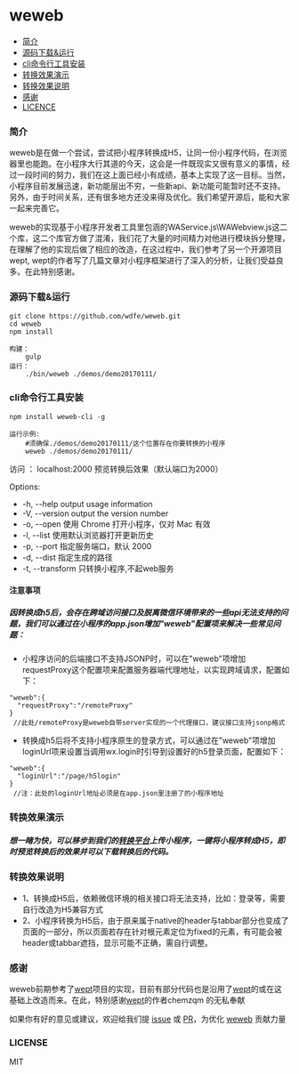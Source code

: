 # weweb

- [简介](###简介)
- [源码下载&运行](###源码下载&运行)
- [cli命令行工具安装](###cli命令行工具安装)
- [转换效果演示](###转换效果演示)
- [转换效果说明](###转换效果说明)
- [感谢](###感谢)
- [LICENCE](###LICENCE)


### 简介

weweb是在做一个尝试，尝试把小程序转换成H5，让同一份小程序代码，在浏览器里也能跑。在小程序大行其道的今天，这会是一件既现实又很有意义的事情，经过一段时间的努力，我们在这上面已经小有成绩，基本上实现了这一目标。当然，小程序目前发展迅速，新功能层出不穷，一些新api、新功能可能暂时还不支持。另外，由于时间关系，还有很多地方还没来得及优化。我们希望开源后，能和大家一起来完善它。

weweb的实现基于小程序开发者工具里包涵的WAService.js\WAWebview.js这二个库，这二个库官方做了混淆，我们花了大量的时间精力对他进行模块拆分整理，在理解了他的实现后做了相应的改造，在这过程中，我们参考了另一个开源项目wept, wept的作者写了几篇文章对小程序框架进行了深入的分析，让我们受益良多。在此特别感谢。



### 源码下载&运行
```
git clone https://github.com/wdfe/weweb.git
cd weweb
npm install

构建：
	gulp
运行：
	./bin/weweb ./demos/demo20170111/
```


### cli命令行工具安装

```
npm install weweb-cli -g

运行示例:
	#须确保./demos/demo20170111/这个位置存在你要转换的小程序
	weweb ./demos/demo20170111/
```
访问 ：
	localhost:2000 预览转换后效果（默认端口为2000）

Options:

-    -h, --help       output usage information
-    -V, --version    output the version number
-    -o, --open       使用 Chrome 打开小程序，仅对 Mac 有效
-    -l, --list       使用默认浏览器打开更新历史
-    -p, --port <n>   指定服务端口，默认 2000
-    -d, --dist <n>   指定生成的路径
-    -t, --transform  只转换小程序,不起web服务


#### 注意事项
##### 因转换成h5后，会存在跨域访问接口及脱离微信环境带来的一些api无法支持的问题，我们可以通过在小程序的app.json增加"weweb"配置项来解决一些常见问题：
- 小程序访问的后端接口不支持JSONP时，可以在"weweb"项增加requestProxy这个配置项来配置服务器端代理地址，以实现跨域请求，配置如下：
```
"weweb":{
  "requestProxy":"/remoteProxy"
}
 //此处/remoteProxy是weweb自带server实现的一个代理接口，建议接口支持jsonp格式
```
- 转换成h5后将不支持小程序原生的登录方式，可以通过在"weweb"项增加loginUrl项来设置当调用wx.login时引导到设置好的h5登录页面，配置如下：
```
"weweb":{
  "loginUrl":"/page/h5login"
}
 //注：此处的loginUrl地址必须是在app.json里注册了的小程序地址
```



### 转换效果演示

##### 想一睹为快，可以移步到我们的[转换平台](http://shaomayou.com/weweb/)上传小程序，一键将小程序转成H5，即时预览转换后的效果并可以下载转换后的代码。


### 转换效果说明
- 1、转换成H5后，依赖微信环境的相关接口将无法支持，比如：登录等，需要自行改造为H5兼容方式
- 2、小程序转换为H5后，由于原来属于native的header与tabbar部分也变成了页面的一部分，所以页面若存在针对<page>根元素定位为fixed的元素，有可能会被header或tabbar遮挡，显示可能不正确，需自行调整。

### 感谢
weweb前期参考了[wept]项目的实现，目前有部分代码也是沿用了[wept]的或在这基础上改造而来。在此，特别感谢[wept]的作者chemzqm 的无私奉献

如果你有好的意见或建议，欢迎给我们提 [issue] 或 [PR]，为优化 [weweb] 贡献力量

### LICENSE

MIT

[微信小程序简易教程]: https://mp.weixin.qq.com/debug/wxadoc/dev/
[issue]: https://github.com/wdfe/weweb/issues/new
[PR]: https://github.com/wdfe/weweb/compare
[weweb]: https://github.com/wdfe/weweb
[wept]: https://chemzqm.github.io/wept/#/
